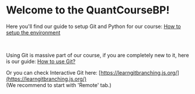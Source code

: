 # Welcome to the QuantCourseBP!

Here you'll find our guide to setup Git and Python for our course: [How to setup the environment](docs/how_to_setup_the_environment.md)

<br>

Using Git is massive part of our course, if you are completely new to it, here is our guide: [How to use Git?](docs/how_to_use_git.md)

Or you can check Interactive Git here: [https://learngitbranching.js.org/](https://learngitbranching.js.org/) <br>
(We recommend to start with 'Remote' tab.)
